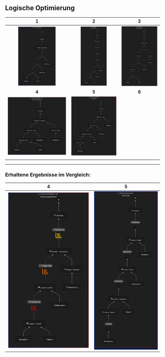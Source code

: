 <!-- -->
 ## Logische Optimierung
 
 |  1  |  2  |  3  |  
 |:---:|:---:|:---:|  
 | <img src="img/canonic-001.png" width=65%> |<img src="img/canonic-002.png" width=58%> | <img src="img/canonic-003.png" width=100%> |  
 |**4**|**5**|**6**|  
 | <img src="img/canonic-004.png" width=100%> | <img src="img/canonic-005.png" width=100%> |  |  
 | | | |  
 
---

### **Erhaltene Ergebnisse im Vergleich:**

 |  **4** | **5** |  
 |:------:|:-----:|  
 | <img src="img/results-canon-004B.png" width=100%> | <img src="img/results-canon-005.png" width=100%> |  
 

